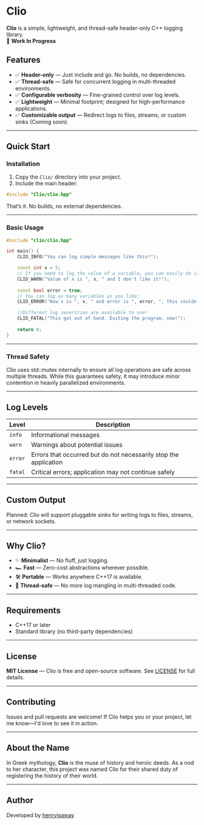 
# Clio

**Clio** is a simple, lightweight, and thread-safe header-only C++ logging library.  
🚧 **Work In Progress**

## Features

- ✅ **Header-only** — Just include and go. No builds, no dependencies.
- ✅ **Thread-safe** — Safe for concurrent logging in multi-threaded environments.
- ✅ **Configurable verbosity** — Fine-grained control over log levels.
- ✅ **Lightweight** — Minimal footprint; designed for high-performance applications.
- ✅ **Customizable output** — Redirect logs to files, streams, or custom sinks (Coming soon).

---

## Quick Start

### Installation

1. Copy the `Clio/` directory into your project.
2. Include the main header:

```cpp
#include "Clio/clio.hpp"
````

That’s it. No builds, no external dependencies.

---

### Basic Usage

```cpp
#include "clio/clio.hpp"

int main() {
    CLIO_INFO("You can log simple messages like this!");

    const int x = 5;
    // If you need to log the value of a variable, you can easily do it!
    CLIO_WARN("Value of x is ", x, " and I don't like it!");
    
    const bool error = true;
    // You can log as many variables as you like:
    CLIO_ERROR("Now x is ", x, " and error is ", error, ", this couldn't possibly get any worse!");

    //Different log severities are available to use!
    CLIO_FATAL("This got out of hand. Exiting the program, now!");
    
    return 0;
}
```

---

### Thread Safety

Clio uses std::mutex internally to ensure all log operations are safe across multiple threads. While this guarantees safety, it may introduce minor contention in heavily parallelized environments.

---

## Log Levels

| Level   | Description                                                      |
| ------- | ---------------------------------------------------------------- |
| `info`  | Informational messages                                           |
| `warn`  | Warnings about potential issues                                  |
| `error` | Errors that occurred but do not necessarily stop the application |
| `fatal` | Critical errors; application may not continue safely             |

---

## Custom Output

Planned: Clio will support pluggable sinks for writing logs to files, streams, or network sockets.

---

## Why Clio?

* ✨ **Minimalist** — No fluff, just logging.
* 🏎️ **Fast** — Zero-cost abstractions wherever possible.
* 🛠️ **Portable** — Works anywhere C++17 is available.
* 🧵 **Thread-safe** — No more log mangling in multi-threaded code.

---

## Requirements

* C++17 or later
* Standard library (no third-party dependencies)

---

## License

**MIT License** — Clio is free and open-source software. See [LICENSE](https://github.com/henryisaway/Clio/blob/main/LICENSE) for full details.

---

## Contributing

Issues and pull requests are welcome! If Clio helps you or your project, let me know—I'd love to see it in action.

---

## About the Name

In Greek mythology, **Clio** is the muse of history and heroic deeds. As a nod to her character, this project was named Clio for their shared duty of registering the history of their world.

---

## Author

Developed by [henryisaway](https://github.com/henryisaway)